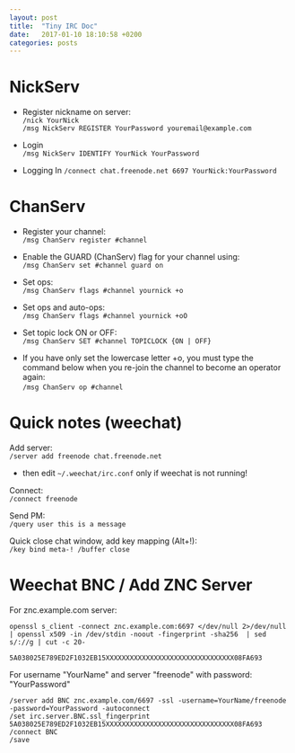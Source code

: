 ```yaml
---
layout: post
title:  "Tiny IRC Doc"
date:   2017-01-10 18:10:58 +0200
categories: posts
---
```


# NickServ

* Register nickname on server:  
`/nick YourNick`  
`/msg NickServ REGISTER YourPassword youremail@example.com`

* Login   
`/msg NickServ IDENTIFY YourNick YourPassword`

* Logging In 
`/connect chat.freenode.net 6697 YourNick:YourPassword`

# ChanServ

* Register your channel:  
`/msg ChanServ register #channel`
 
* Enable the GUARD (ChanServ) flag for your channel using:  
`/msg ChanServ set #channel guard on`
 
* Set ops:  
`/msg ChanServ flags #channel yournick +o`
 
*  Set ops and auto-ops:  
`/msg ChanServ flags #channel yournick +oO`
 
* Set topic lock ON or OFF:  
`/msg ChanServ SET #channel TOPICLOCK {ON | OFF}` 
 
- If you have only set the lowercase letter +o, you must type the command below when you re-join the channel to become an operator again:  
`/msg ChanServ op #channel`


# Quick notes (weechat)

Add server:  
`/server add freenode chat.freenode.net`   
- then edit `~/.weechat/irc.conf` only if weechat is not running!

Connect:  
`/connect freenode`

Send PM:  
`/query user this is a message`

Quick close chat window, add key mapping (Alt+!):  
`/key bind meta-! /buffer close`


# Weechat BNC / Add ZNC Server
 
For znc.example.com server:

```
openssl s_client -connect znc.example.com:6697 </dev/null 2>/dev/null | openssl x509 -in /dev/stdin -noout -fingerprint -sha256  | sed s/://g | cut -c 20-
```

`5A038025E789ED2F1032EB15XXXXXXXXXXXXXXXXXXXXXXXXXXXXXXXX08FA693`  

For username "YourName" and server "freenode" with password: "YourPassword"  

```
/server add BNC znc.example.com/6697 -ssl -username=YourName/freenode -password=YourPassword -autoconnect
/set irc.server.BNC.ssl_fingerprint 5A038025E789ED2F1032EB15XXXXXXXXXXXXXXXXXXXXXXXXXXXXXXXX08FA693
/connect BNC
/save
```